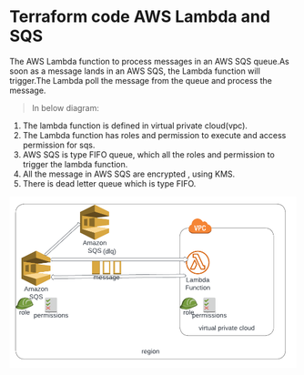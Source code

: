 # Terraform code AWS Lambda and SQS 
The AWS Lambda function to process messages in an AWS SQS queue.As soon as a message lands in an AWS SQS, the Lambda function will trigger.The Lambda poll the message from the queue and process the message. 

>In below diagram:
1. The lambda function is defined in virtual private cloud(vpc).
2. The Lambda function has roles and permission to execute and access permission for sqs.
3. AWS SQS is type FIFO queue, which all the roles and permission to trigger the lambda function.
4. All the message in AWS SQS are encrypted , using KMS.
5. There is dead letter queue which is type FIFO.

![lambda sqs diagram](lambda-sqs.png)